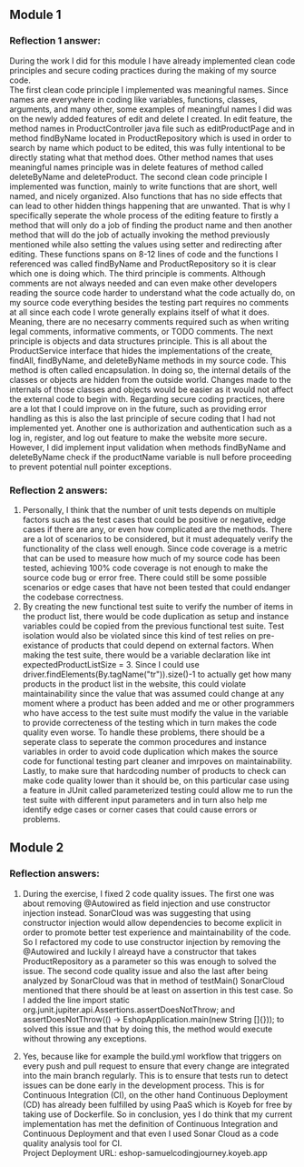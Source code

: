 ## Module 1
### Reflection 1 answer:
During the work I did for this module I have already implemented clean code principles and secure coding practices during the making of my source code.                          
The first clean code principle I implemented was meaningful names. Since names are everywhere in coding like variables, functions, classes, arguments,
and many other, some examples of meaningful names I did was on the newly added features of edit and delete I created. In edit feature, the method names in ProductController java file such as editProductPage and in
method findByName located in ProductRepository which is used in order to search by name which poduct to be edited, this was fully intentional to be directly stating what that method does. 
Other method names that uses meaningful names principle was in delete features of method called deleteByName and deleteProduct.
The second clean code principle I implemented was function, mainly to write functions that are short, well named, and nicely organized. Also functions that has no side effects that can
lead to other hidden things happening that are unwanted. That is why I specifically seperate the whole process of the editing feature to firstly a method that will only do a job of finding the product name
and then another method that will do the job of actually invoking the method previously mentioned while also setting the values using setter and redirecting after editing. These functions spans on 8-12 lines of code
and the functions I referenced was called findByName and ProductRepository so it is clear which one is doing which.
The third principle is comments. Although comments are not always needed and can even make other developers reading the source code harder to understand what the code actually do, on my source code everything besides the testing part
requires no comments at all since each code I wrote generally explains itself of what it does. Meaning, there are no necesarry comments required such as when writing legal comments,
informative comments, or TODO comments. The next principle is objects and data structures principle. This is all about the ProductService interface that hides the implementations of the create, findAll, findByName, and deleteByName
methods in my source code. This method is often called encapsulation. In doing so, the internal details of the classes or objects are hidden from the outside world. Changes made to the internals of those classes and objects would be easier as it would not affect the external code to begin with.
Regarding secure coding practices, there are a lot that I could improve on in the future, such as providing error handling as this is also the last principle of secure coding that I had not implemented yet. Another one is 
authorization and authentication such as a log in, register, and log out feature to make the website more secure. However, I did implement input validation when methods findByName and deleteByName check if 
the productName variable is null before proceeding to prevent potential null pointer exceptions.

### Reflection 2 answers:
1. Personally, I think that the number of unit tests depends on multiple factors such as the test cases that could be positive or negative, edge cases if there are any, or even how complicated are the methods.
   There are a lot of scenarios to be considered, but it must adequately verify the functionality of the class well enough. Since code coverage is a metric that can be used to measure how much of my source code has been tested,
   achieving 100% code coverage is not enough to make the source code bug or error free. There could still be some possible scenarios or edge cases that have not been tested that could endanger the codebase correctness.
2. By creating the new functional test suite to verify the number of items in the product list, there would be code duplication as setup and instance variables could be copied from the previous functional test
   suite. Test isolation would also be violated since this kind of test relies on pre-existance of products that could depend on external factors. When making the test suite, there would be a variable declaration like int expectedProductListSize = 3. 
   Since I could use driver.findElements(By.tagName("tr")).size()-1 to actually get how many products in the product list in the website, this could violate maintainability since the value that was assumed could change at any moment where a product has been added
   and me or other programmers who have access to the test suite must modify the value in the variable to provide correcteness of the testing which in turn makes the code quality even worse. To handle these problems, there should be a seperate class to seperate the common procedures and instance variables
   in order to avoid code duplication which makes the source code for functional testing part cleaner and imrpoves on maintainability. Lastly, to make sure that hardcoding number of products to check can make code quality lower than it should be, on this particular case using a feature in JUnit called parameterized testing could allow me to run the 
   test suite with different input parameters and in turn also help me identify edge cases or corner cases that could cause errors or problems.  


## Module 2
### Reflection answers:
1. During the exercise, I fixed 2 code quality issues. The first one was about removing @Autowired as field injection and use constructor injection instead. SonarCloud was was suggesting that using constructor injection would allow dependencies to become explicit in order to promote better test experience and maintainability of the code. So I refactored my code to use constructor injection by removing the @Autowired and luckily I alreayd have a constructor that takes ProductRepository as a parameter so this was enough to solved the issue. The second code quality issue and also the last after being analyzed by SonarCloud was that in method of testMain() SonarCloud mentioned that there should be at least on assertion in this test case. So I added the line import static org.junit.jupiter.api.Assertions.assertDoesNotThrow; and assertDoesNotThrow(() -> EshopApplication.main(new String []{})); to solved this issue and that by doing this, the method would execute without throwing any exceptions. 

2. Yes, because like for example the build.yml workflow that triggers on every push and pull request to ensure that every change are integrated into the main branch regularly. This is to ensure that tests run to detect issues can be done early in the development process. This is for Continuous Integration (CI), on the other hand Continuous Deployment (CD) has already been fulfilled by using PaaS which is Koyeb for free by taking use of Dockerfile. So in conclusion, yes I do think that  my current implementation has met the definition of Continuous Integration and Continuous Deployment and that even I used Sonar Cloud as a code quality analysis tool for CI.<br> 
Project Deployment URL: eshop-samuelcodingjourney.koyeb.app  
